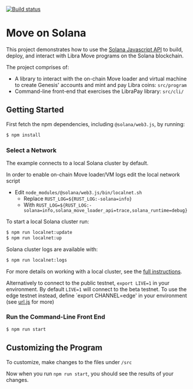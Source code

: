 [![Build status][travis-image]][travis-url]

[travis-image]: https://api.travis-ci.org/solana-labs/example-move.svg?branch=master
[travis-url]: https://travis-ci.org/solana-labs/example-move

# Move on Solana

This project demonstrates how to use the [Solana Javascript API](https://github.com/solana-labs/solana-web3.js)
to build, deploy, and interact with Libra Move programs on the Solana blockchain.

The project comprises of:

* A library to interact with the on-chain Move loader and virtual machine to create Genesis' accounts and mint and pay Libra coins: `src/program`
* Command-line front-end that exercises the LibraPay library: `src/cli/`

## Getting Started

First fetch the npm dependencies, including `@solana/web3.js`, by running:
```sh
$ npm install
```

### Select a Network

The example connects to a local Solana cluster by default.

In order to enable on-chain Move loader/VM logs edit the local network script
- Edit `node_modules/@solana/web3.js/bin/localnet.sh`
  - Replace `RUST_LOG=${RUST_LOG:-solana=info}`
  - With `RUST_LOG=${RUST_LOG:-solana=info,solana_move_loader_api=trace,solana_runtime=debug}`

To start a local Solana cluster run:
```bash
$ npm run localnet:update
$ npm run localnet:up
```

Solana cluster logs are available with:
```bash
$ npm run localnet:logs
```

For more details on working with a local cluster, see the [full instructions](https://github.com/solana-labs/solana-web3.js#local-network).

Alternatively to connect to the public testnet, `export LIVE=1` in your
environment.  By default `LIVE=1` will connect to the
beta testnet.  To use the edge testnet instead, define `export CHANNEL=edge' in
your environment (see [url.js](https://github.com/solana-labs/solana/tree/master/urj.js) for more)

### Run the Command-Line Front End

```sh
$ npm run start
```

## Customizing the Program
To customize, make changes to the files under `/src`

Now when you run `npm run start`, you should see the results of your changes.